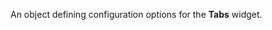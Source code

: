 <!--**
/*-------------------------------------------
    Auto-generated file. Do not modify.
-------------------------------------------

**-->

<!--shortDescription-->
An object defining configuration options for the **Tabs** widget.
<!--/shortDescription-->

<!--fullDescription-->

<!--/fullDescription-->